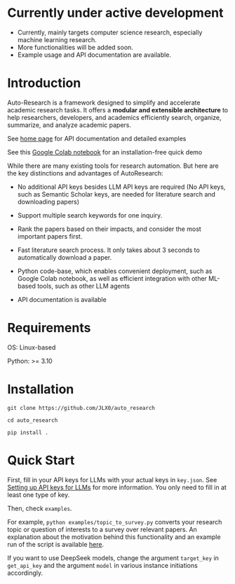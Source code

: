 # Currently under active development

- Currently, mainly targets computer science research, especially machine learning research.
- More functionalities will be added soon.
- Example usage and API documentation are available.

# Introduction

Auto-Research is a framework designed to simplify and accelerate academic research tasks. It offers a **modular and extensible architecture** to help researchers, developers, and academics efficiently search, organize, summarize, and analyze academic papers.

See [home page](https://jlx0.github.io/auto_research/index.html#) for API documentation and detailed examples

See this [Google Colab notebook](https://colab.research.google.com/drive/1Xj0xTpHvpnPfmK9tYnI8Ep7oRKrQ9gn7?usp=sharing) for an installation-free quick demo

While there are many existing tools for research automation. But here are the key distinctions and advantages of AutoResearch:

- No additional API keys besides LLM API keys are required (No API keys, such as Semantic Scholar keys, are needed for literature search and downloading papers)

- Support multiple search keywords for one inquiry.

- Rank the papers based on their impacts, and consider the most important papers first.

- Fast literature search process. It only takes about 3 seconds to automatically download a paper.

- Python code-base, which enables convenient deployment, such as Google Colab notebook, as well as efficient integration with other ML-based tools, such as other LLM agents

- API documentation is available

# Requirements

OS: Linux-based

Python: >= 3.10

# Installation

`git clone https://github.com/JLX0/auto_research`

`cd auto_research`

`pip install .`

# Quick Start

First, fill in your API keys for LLMs with your actual keys in `key.json`. See [Setting up API keys for LLMs](https://jlx0.github.io/auto_research/installation.html#setting-up-api-keys-for-llms) for more information. You only need to fill in at least one type of key. 

Then, check `examples`.

For example, `python examples/topic_to_survey.py` converts your research topic or 
question of interests to a survey over relevant papers. An explanation about the motivation behind
this functionality and an example run of the script is available [here](https://jlx0.github.io/auto_research/_examples_gallery/top_to_survey).

If you want to use DeepSeek models, change the argument `target_key` in `get_api_key` and the argument `model` in various instance initiations accordingly.
